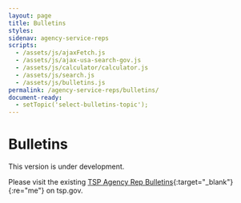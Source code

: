 ```yaml
---
layout: page
title: Bulletins
styles:
sidenav: agency-service-reps
scripts:
  - /assets/js/ajaxFetch.js
  - /assets/js/ajax-usa-search-gov.js
  - /assets/js/calculator/calculator.js
  - /assets/js/search.js
  - /assets/js/bulletins.js
permalink: /agency-service-reps/bulletins/
document-ready:
  - setTopic('select-bulletins-topic');
---
```


# Bulletins

This version is under development.

Please visit the existing [TSP Agency Rep Bulletins](https://www.tsp.gov/representative/Content/index.html){:target="\_blank"}{:re="me"} on tsp.gov.


<!-- CONTENT END -->
